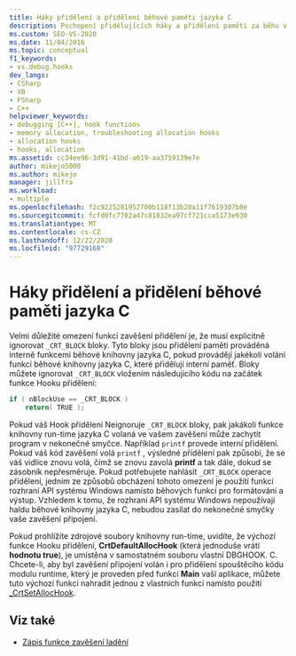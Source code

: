 ```yaml
---
title: Háky přidělení a přidělení běhové paměti jazyka C
description: Pochopení přidělujících háky a přidělení paměti za běhu v nástroji Visual Studio pro ladění. Funkce zavěšení přidělení musí explicitně ignorovat _CRT_BLOCK bloky.
ms.custom: SEO-VS-2020
ms.date: 11/04/2016
ms.topic: conceptual
f1_keywords:
- vs.debug.hooks
dev_langs:
- CSharp
- VB
- FSharp
- C++
helpviewer_keywords:
- debugging [C++], hook functions
- memory allocation, troubleshooting allocation hooks
- allocation hooks
- hooks, allocation
ms.assetid: cc34ee96-3d91-41bd-a019-aa3759139e7e
author: mikejo5000
ms.author: mikejo
manager: jillfra
ms.workload:
- multiple
ms.openlocfilehash: f2c9225281952700b118f13b20a11f7619307b8e
ms.sourcegitcommit: fcfd0fc7702a47c81832ea97cf721cca5173e930
ms.translationtype: MT
ms.contentlocale: cs-CZ
ms.lasthandoff: 12/22/2020
ms.locfileid: "97729168"
---
```

# <a name="allocation-hooks-and-c-run-time-memory-allocations"></a>Háky přidělení a přidělení běhové paměti jazyka C
Velmi důležité omezení funkcí zavěšení přidělení je, že musí explicitně ignorovat `_CRT_BLOCK` bloky. Tyto bloky jsou přidělení paměti prováděná interně funkcemi běhové knihovny jazyka C, pokud provádějí jakékoli volání funkcí běhové knihovny jazyka C, které přidělují interní paměť. Bloky můžete ignorovat `_CRT_BLOCK` vložením následujícího kódu na začátek funkce Hooku přidělení:

```cpp
if ( nBlockUse == _CRT_BLOCK )
    return( TRUE );
```

Pokud váš Hook přidělení Neignoruje `_CRT_BLOCK` bloky, pak jakákoli funkce knihovny run-time jazyka C volaná ve vašem zavěšení může zachytit program v nekonečné smyčce. Například `printf` provede interní přidělení. Pokud váš kód zavěšení volá `printf` , výsledné přidělení pak způsobí, že se váš vidlice znovu volá, čímž se znovu zavolá **printf** a tak dále, dokud se zásobník nepřesměruje. Pokud potřebujete nahlásit `_CRT_BLOCK` operace přidělení, jedním ze způsobů obcházení tohoto omezení je použití funkcí rozhraní API systému Windows namísto běhových funkcí pro formátování a výstup. Vzhledem k tomu, že rozhraní API systému Windows nepoužívají haldu běhové knihovny jazyka C, nebudou zasílat do nekonečné smyčky vaše zavěšení připojení.

Pokud prohlížíte zdrojové soubory knihovny run-time, uvidíte, že výchozí funkce Hooku přidělení, **CrtDefaultAllocHook** (která jednoduše vrátí **hodnotu true**), je umístěna v samostatném souboru vlastní DBGHOOK. C. Chcete-li, aby byl zavěšení připojení volán i pro přidělení spouštěcího kódu modulu runtime, který je proveden před funkcí **Main** vaší aplikace, můžete tuto výchozí funkci nahradit jednou z vlastních funkcí namísto použití [_CrtSetAllocHook](/cpp/c-runtime-library/reference/crtsetallochook).

## <a name="see-also"></a>Viz také
- [Zápis funkce zavěšení ladění](../debugger/debug-hook-function-writing.md)
